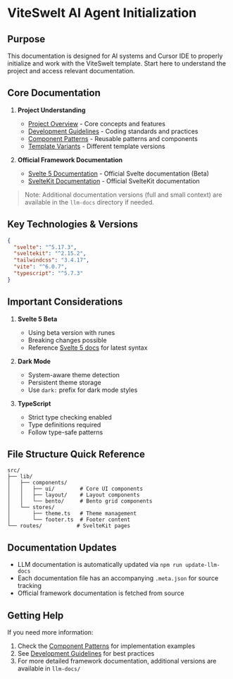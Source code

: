 # ViteSwelt AI Agent Initialization

## Purpose
This documentation is designed for AI systems and Cursor IDE to properly initialize and work with the ViteSwelt template. Start here to understand the project and access relevant documentation.

## Core Documentation

1. **Project Understanding**
   - [Project Overview](./project-overview.md) - Core concepts and features
   - [Development Guidelines](./development-guidelines.md) - Coding standards and practices
   - [Component Patterns](./component-patterns.md) - Reusable patterns and components
   - [Template Variants](./template-variants.md) - Different template versions

2. **Official Framework Documentation**
   - [Svelte 5 Documentation](./llm-docs/svelte/llms.txt) - Official Svelte documentation (Beta)
   - [SvelteKit Documentation](./llm-docs/sveltekit/llms.txt) - Official SvelteKit documentation

> Note: Additional documentation versions (full and small context) are available in the `llm-docs` directory if needed.

## Key Technologies & Versions

```json
{
  "svelte": "^5.17.3",
  "sveltekit": "^2.15.2",
  "tailwindcss": "3.4.17",
  "vite": "^6.0.7",
  "typescript": "^5.7.3"
}
```

## Important Considerations

1. **Svelte 5 Beta**
   - Using beta version with runes
   - Breaking changes possible
   - Reference [Svelte 5 docs](./llm-docs/svelte/llms.txt) for latest syntax

2. **Dark Mode**
   - System-aware theme detection
   - Persistent theme storage
   - Use `dark:` prefix for dark mode styles

3. **TypeScript**
   - Strict type checking enabled
   - Type definitions required
   - Follow type-safe patterns

## File Structure Quick Reference

```
src/
├── lib/
│   ├── components/
│   │   ├── ui/        # Core UI components
│   │   ├── layout/    # Layout components
│   │   └── bento/     # Bento grid components
│   └── stores/
│       ├── theme.ts   # Theme management
│       └── footer.ts  # Footer content
└── routes/           # SvelteKit pages
```

## Documentation Updates

- LLM documentation is automatically updated via `npm run update-llm-docs`
- Each documentation file has an accompanying `.meta.json` for source tracking
- Official framework documentation is fetched from source

## Getting Help

If you need more information:
1. Check the [Component Patterns](./component-patterns.md) for implementation examples
2. See [Development Guidelines](./development-guidelines.md) for best practices
3. For more detailed framework documentation, additional versions are available in `llm-docs/` 
